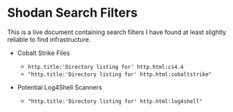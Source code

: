 # Shodan Search Filters

This is a live document containing search filters I have found at least slightly reliable to find infrastructure.

- Cobalt Strike Files
    - `http.title:'Directory listing for' http.html:cs4.4`
    - `"http.title:'Directory listing for' http.html:cobaltstrike"`

- Potential Log4Shell Scanners
    - `"http.title:'Directory listing for' http.html:log4shell"`
